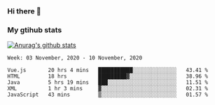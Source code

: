 ### Hi there 👋

### My gtihub stats

[![Anurag's github stats](https://github-readme-stats.vercel.app/api?username=gaozhidong)](https://github.com/gaozhidong/github-readme-stats)

<!--START_SECTION:waka-->
```text
Week: 03 November, 2020 - 10 November, 2020

Vue.js       20 hrs 4 mins   ███████████░░░░░░░░░░░░░░   43.41 % 
HTML         18 hrs          █████████▓░░░░░░░░░░░░░░░   38.96 % 
Java         5 hrs 19 mins   ███░░░░░░░░░░░░░░░░░░░░░░   11.51 % 
XML          1 hr 3 mins     ▓░░░░░░░░░░░░░░░░░░░░░░░░   02.31 % 
JavaScript   43 mins         ▒░░░░░░░░░░░░░░░░░░░░░░░░   01.57 % 
```
<!--END_SECTION:waka-->